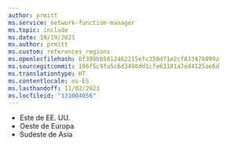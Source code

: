 ```yaml
---
author: prmitt
ms.service: network-function-manager
ms.topic: include
ms.date: 10/19/2021
ms.author: prmitt
ms.custom: references_regions
ms.openlocfilehash: 6f399bb5012462215efc350d71e2cf833476099a
ms.sourcegitcommit: 106f5c9fa5c6d3498dd1cfe63181a7ed4125ae6d
ms.translationtype: HT
ms.contentlocale: es-ES
ms.lasthandoff: 11/02/2021
ms.locfileid: "131004956"
---
```

* Este de EE. UU.
* Oeste de Europa
* Sudeste de Asia
